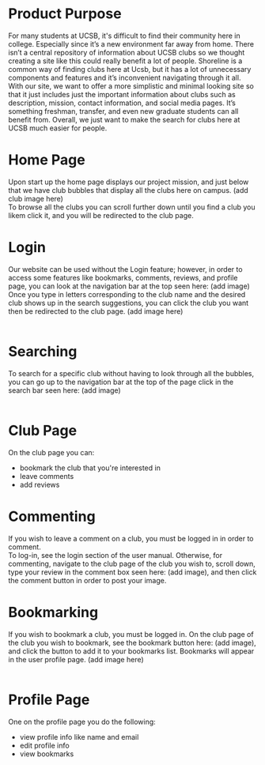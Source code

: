 # Product Purpose
For many students at UCSB, it's difficult to find their community here in college. Especially since it’s a new environment far away from home. There isn’t a central repository of information about UCSB clubs so we thought creating a site like this could really benefit a lot of people. Shoreline is a common way of finding clubs here at Ucsb, but it has a lot of unnecessary components and features and it’s inconvenient navigating through it all. With our site, we want to offer a more simplistic and minimal looking site so that it just includes just the important information about clubs such as description, mission, contact information, and social media pages. It’s something freshman, transfer, and even new graduate students can all benefit from. Overall, we just want to make the search for clubs here at UCSB much easier for people.
# Home Page
Upon start up the home page displays our project mission, and just below that we have club bubbles that display all the clubs here on campus. (add club image here) <br />
To browse all the clubs you can scroll further down until you find a club you likem click it, and you will be redirected to the club page.
# Login 
Our website can be used without the Login feature; however, in order to access some features like bookmarks, comments, reviews, and profile page, you can look at the navigation bar at the top seen here: (add image) <br />
Once you type in letters corresponding to the club name and the desired club shows up in the search suggestions, you can click the club you want then be redirected to the club page. (add image here) <br />
 <br />
# Searching
To search for a specific club without having to look through all the bubbles, you can go up to the navigation bar at the top of the page click in the search bar seen here: (add image) <br />
<br />
# Club Page
On the club page you can: <br />
- bookmark the club that you're interested in <br />
- leave comments <br />
- add reviews <br />
# Commenting
If you wish to leave a comment on a club, you must be logged in in order to comment. <br /> 
To log-in, see the login section of the user manual.
Otherwise, for commenting, navigate to the club page of the club you wish to, scroll down, type your review in the comment box seen here: (add image), and then click the comment button in order to post your image.
# Bookmarking
If you wish to bookmark a club, you must be logged in. On the club page of the club you wish to bookmark, see the bookmark button here: (add image), and click the button to add it to your bookmarks list. Bookmarks will appear in the user profile page. (add image here) <br />
 <br />

# Profile Page
One on the profile page you do the following:
- view profile info like name and email 
- edit profile info
- view bookmarks
